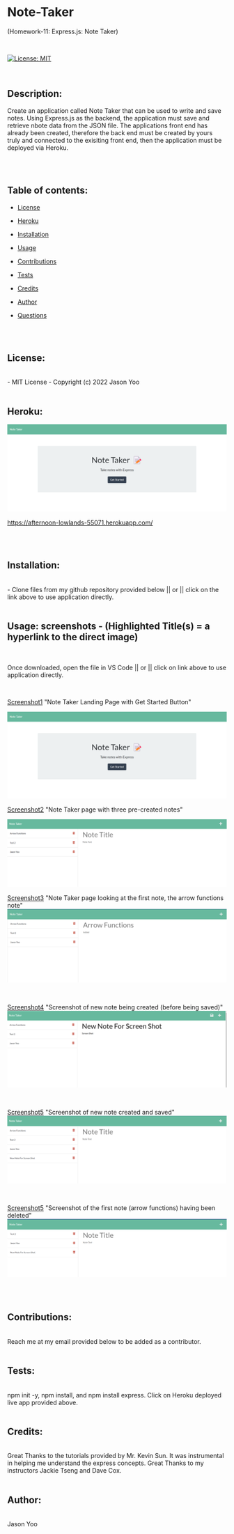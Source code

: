 # Note-Taker

(Homework-11: Express.js: Note Taker)

  <br>

[![License: MIT](https://img.shields.io/badge/License-MIT-blue.svg)](https://opensource.org/licenses/MIT)

  <br>

## Description:

Create an application called Note Taker that can be used to write and save notes. Using Express.js as the backend, the application must save and retrieve nbote data from the JSON file. The applications front end has already been created, therefore the back end must be created by yours truly and connected to the exisiting front end, then the application must be deployed via Heroku.

  <br>
  <br>

## Table of contents:

- [License](#license)
- [Heroku](#heroku)
- [Installation](#installation)
- [Usage](#usage)
- [Contributions](#contributions)
- [Tests](#tests)
- [Credits](#credits)
- [Author](#author)
- [Questions](#questions)

  <br>
  <br>
  
## License:
  <br>
      -  MIT License - Copyright (c) 2022 Jason Yoo

  <br>
  <br>

## Heroku:

[![Heroku-Link](images/herokuscreenshot.png)](https://afternoon-lowlands-55071.herokuapp.com/)

https://afternoon-lowlands-55071.herokuapp.com/

  <br> 
  <br>

## Installation:

  <br>
      -  Clone files from my github repository provided below || or || click on the link above to use application directly.

  <br>
  <br>
  
  ## Usage: screenshots - (Highlighted Title(s) = a hyperlink to the direct image)

  <br>

Once downloaded, open the file in VS Code || or || click on link above to use application directly.

  <br>


[Screenshot1](images/Screenshot1.png) "Note Taker Landing Page with Get Started Button"

<img src="images/Screenshot1.png">

[Screenshot2](images/Screenshot2.png) "Note Taker page with three pre-created notes"

<img src="images/Screenshot2.png">

<br>

[Screenshot3](images/Screenshot3.png) "Note Taker page looking at the first note, the arrow functions note"
<img src="images/Screenshot3.png">

<br>

[Screenshot4](images/Screenshot4.png) "Screenshot of new note being created (before being saved)"
<img src="images/Screenshot4.png">

<br>

[Screenshot5](images/Screenshot5.png) "Screenshot of new note created and saved"
<img src="images/Screenshot5.png">

<br>

[Screenshot5](images/Screenshot6.png) "Screenshot of the first note (arrow functions) having been deleted"
<img src="images/Screenshot6.png">

<br>
<br>

## Contributions:

  <br>
  Reach me at my email provided below to be added as a contributor.

  <br>
  <br>
  
## Tests: 
  <br>
  npm init -y, npm install, and npm install express. Click on Heroku deployed live app provided above.
  
  <br>
  <br>

## Credits:

  <br>
  Great Thanks to the tutorials provided by Mr. Kevin Sun. It was instrumental in helping me understand the express concepts. Great Thanks to my instructors Jackie Tseng and Dave Cox.

  <br>
  <br>

## Author:

  <br>
  Jason Yoo
  
  <br>
  <br>


